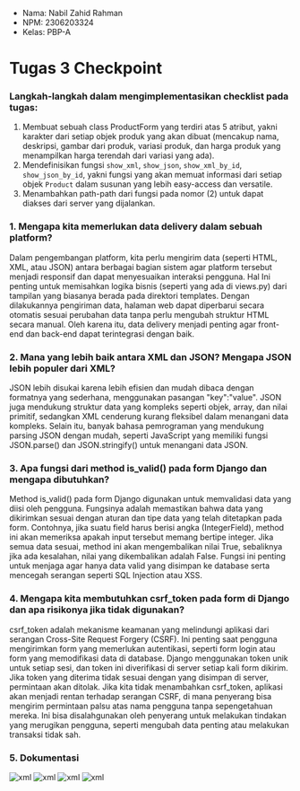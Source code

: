 - Nama: Nabil Zahid Rahman
- NPM: 2306203324
- Kelas: PBP-A

# Tugas 3 Checkpoint

### Langkah-langkah dalam mengimplementasikan checklist pada tugas:
1. Membuat sebuah class ProductForm yang terdiri atas 5 atribut, yakni karakter dari setiap objek produk yang akan dibuat (mencakup nama, deskripsi, gambar dari produk, variasi produk, dan harga produk yang menampilkan harga terendah dari variasi yang ada).
2. Mendefinisikan fungsi ```show_xml```, ```show_json```, ```show_xml_by_id```, ```show_json_by_id```, yakni fungsi yang akan memuat informasi dari setiap objek ```Product``` dalam susunan yang lebih easy-access dan versatile.
3. Menambahkan path-path dari fungsi pada nomor (2) untuk dapat diakses dari server yang dijalankan.

### 1. Mengapa kita memerlukan data delivery dalam sebuah platform?
Dalam pengembangan platform, kita perlu mengirim data (seperti HTML, XML, atau JSON) antara berbagai bagian sistem agar platform tersebut menjadi responsif dan dapat menyesuaikan interaksi pengguna. Hal Ini penting untuk memisahkan logika bisnis (seperti yang ada di views.py) dari tampilan yang biasanya berada pada direktori templates. Dengan dilakukannya pengiriman data, halaman web dapat diperbarui secara otomatis sesuai perubahan data tanpa perlu mengubah struktur HTML secara manual. Oleh karena itu, data delivery menjadi penting agar front-end dan back-end dapat terintegrasi dengan baik.

### 2. Mana yang lebih baik antara XML dan JSON? Mengapa JSON lebih populer dari XML?
JSON lebih disukai karena lebih efisien dan mudah dibaca dengan formatnya yang sederhana, menggunakan pasangan "key":"value". JSON juga mendukung struktur data yang kompleks seperti objek, array, dan nilai primitif, sedangkan XML cenderung kurang fleksibel dalam menangani data kompleks. Selain itu, banyak bahasa pemrograman yang mendukung parsing JSON dengan mudah, seperti JavaScript yang memiliki fungsi JSON.parse() dan JSON.stringify() untuk menangani data JSON.

### 3. Apa fungsi dari method is_valid() pada form Django dan mengapa dibutuhkan?
Method is_valid() pada form Django digunakan untuk memvalidasi data yang diisi oleh pengguna. Fungsinya adalah memastikan bahwa data yang dikirimkan sesuai dengan aturan dan tipe data yang telah ditetapkan pada form. Contohnya, jika suatu field harus berisi angka (IntegerField), method ini akan memeriksa apakah input tersebut memang bertipe integer. Jika semua data sesuai, method ini akan mengembalikan nilai True, sebaliknya jika ada kesalahan, nilai yang dikembalikan adalah False. Fungsi ini penting untuk menjaga agar hanya data valid yang disimpan ke database serta mencegah serangan seperti SQL Injection atau XSS.

### 4. Mengapa kita membutuhkan csrf_token pada form di Django dan apa risikonya jika tidak digunakan?
csrf_token adalah mekanisme keamanan yang melindungi aplikasi dari serangan Cross-Site Request Forgery (CSRF). Ini penting saat pengguna mengirimkan form yang memerlukan autentikasi, seperti form login atau form yang memodifikasi data di database. Django menggunakan token unik untuk setiap sesi, dan token ini diverifikasi di server setiap kali form dikirim. Jika token yang diterima tidak sesuai dengan yang disimpan di server, permintaan akan ditolak. Jika kita tidak menambahkan csrf_token, aplikasi akan menjadi rentan terhadap serangan CSRF, di mana penyerang bisa mengirim permintaan palsu atas nama pengguna tanpa sepengetahuan mereka. Ini bisa disalahgunakan oleh penyerang untuk melakukan tindakan yang merugikan pengguna, seperti mengubah data penting atau melakukan transaksi tidak sah.

### 5. Dokumentasi
![xml](media/xmlview.png)
![xml](media/xmlbyid_view.png)
![xml](media/jsonview.png)
![xml](media/jsonbyid_view.png)